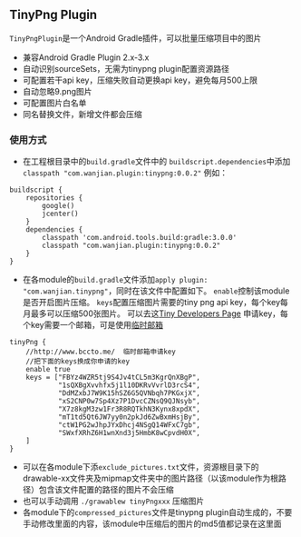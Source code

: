 ## TinyPng Plugin
`TinyPngPlugin`是一个Android Gradle插件，可以批量压缩项目中的图片

* 兼容Android Gradle Plugin 2.x-3.x
* 自动识别sourceSets，无需为tinypng plugin配置资源路径
* 可配置若干api key，压缩失败自动更换api key，避免每月500上限
* 自动忽略9.png图片
* 可配置图片白名单
* 同名替换文件，新增文件都会压缩


### 使用方式
* 在工程根目录中的`build.gradle`文件中的 `buildscript.dependencies`中添加`classpath "com.wanjian.plugin:tinypng:0.0.2"` 例如：

```
buildscript {
    repositories {
        google()
        jcenter()
    }
    dependencies {
        classpath 'com.android.tools.build:gradle:3.0.0'
        classpath "com.wanjian.plugin:tinypng:0.0.2"
    }
}

``` 

* 在各module的`build.gradle`文件添加`apply plugin: "com.wanjian.tinypng"`，同时在该文件中配置如下。
`enable`控制该module是否开启图片压缩。
`keys`配置压缩图片需要的tiny png api key，每个key每月最多可以压缩500张图片。
可以去这[Tiny Developers Page](https://tinypng.com/developers) 申请key，每个key需要一个邮箱，可是使用[临时邮箱](http://www.bccto.me)
```
tinyPng {
    //http://www.bccto.me/  临时邮箱申请key
    //把下面的keys换成你申请的key
    enable true
    keys = ["FBYz4WZR5tj9S4Jv4tCL5m3KgrQnXBgP",
            "1sQXBgXvvhfx5j1l10DKRvVvrlD3rcS4",
            "DdMZxbJ7W9K15hSZ6G5QVNbqh7PKGxjX",
            "xS2CNP0w7Sp4Xz7P1DvcCZNsQ9QJNsyb",
            "X7z8kgM3zw1Fr3R8RQTkhN3Kynx8xpdX",
            "mT1td5Qt6JW7yy0n2pkJd6ZwBxmHsjBy",
            "ctW1PG2wJhpJYxDhcj4NSgQ14WFxC7gb",
            "SWxfXRhZ6H1wnXnd3j5HmbK8wCpvdH0X",
    ]
}

```
 
 * 可以在各module下添`exclude_pictures.txt`文件，资源根目录下的drawable-xx文件夹及mipmap文件夹中的图片路径（以该module作为根路径）包含该文件配置的路径的图片不会压缩
 * 也可以手动调用 `./grawablew tinyPngxxx` 压缩图片
 * 各module下的`compressed_pictures`文件是tinypng plugin自动生成的，不要手动修改里面的内容，该module中压缩后的图片的md5值都记录在这里面
